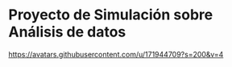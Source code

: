 # Proyecto de  Simulación sobre Análisis de datos

https://avatars.githubusercontent.com/u/171944709?s=200&v=4




